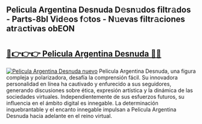 ## Pelicula Argentina Desnuda D𝚎sn𝚞dos filtr𝚊dos - Parts-8bI Vid𝚎os f𝚘tos - N𝚞evas filtr𝚊ciones atr𝚊ctivas obEON

# <h2><a href="http://mb5uk4j.tromn.icu/?c=Pelicula+Argentina+Desnuda">🔗👉👉👉 Pelicula Argentina Desnuda 🔗🔗</a></h2>

[![Pelicula Argentina Desnuda nuevo](https://i.imgur.com/pEAQMta.gif)](http://mb5uk4j.tromn.icu/?c=Pelicula+Argentina+Desnuda)
Pelicula Argentina Desnuda, una figura compleja y polarizadora, desafía la comprensión fácil. Su innovadora personalidad en línea ha cautivado y enfurecido a sus seguidores, generando discusiones sobre ética, expresión artística y la dinámica de las sociedades virtuales. Independientemente de sus esfuerzos futuros, su influencia en el ámbito digital es innegable. La determinación inquebrantable y el encanto innegable impulsan a Pelicula Argentina Desnuda hacia adelante en el reino virtual.
